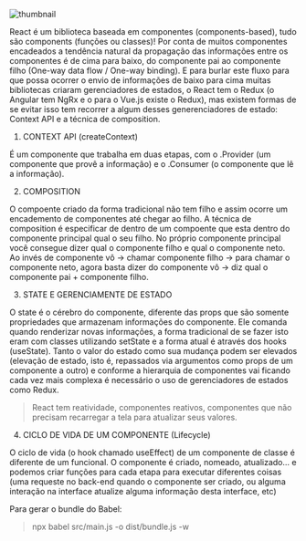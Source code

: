 ![thumbnail](https://i.ytimg.com/vi/Ws9WVHhNq5M/maxresdefault.jpg)

React é um biblioteca baseada em componentes (components-based), tudo são components (funções ou classes)!
Por conta de muitos componentes encadeados a tendência natural da propagação das informações entre os componentes é de cima para baixo, do componente pai ao componente filho (One-way data flow / One-way binding). E para burlar este fluxo para que possa ocorrer o envio de informações de baixo para cima muitas bibliotecas criaram gerenciadores de estados, o React tem o Redux (o Angular tem NgRx e o para o Vue.js existe o Redux), mas existem formas de se evitar isso tem recorrer a algum desses generenciadores de estado: Context API e a técnica de composition.

1. CONTEXT API (createContext)

É um componente que trabalha em duas etapas, com o .Provider (um componente que provê a informação) e o .Consumer (o componente que lê a informação).

2. COMPOSITION

O compoente criado da forma tradicional não tem filho e assim ocorre um encademento de componentes até chegar ao filho. A técnica de composition é especificar de dentro de um compoente que esta dentro do componente principal qual o seu filho. No próprio componente principal você consegue dizer qual o componente filho e qual o componente neto. Ao invés de componente vô -> chamar componente filho -> para chamar o componente neto, agora basta dizer do componente vô -> diz qual o componente pai + componente filho.

3. STATE E GERENCIAMENTE DE ESTADO

O state é o cérebro do componente, diferente das props que são somente propriedades que armazenam informações do componente. Ele comanda quando renderizar novas informações, a forma tradicional de se fazer isto eram com classes utilizando setState e a forma atual é através dos hooks (useState).
Tanto o valor do estado como sua mudança podem ser elevados (elevação de estado, isto é, repassados via argumentos como props de um componente a outro) e conforme a hierarquia de componentes vai ficando cada vez mais complexa é necessário o uso de gerenciadores de estados como Redux.

> React tem reatividade, componentes reativos, componentes que não precisam recarregar a tela para atualizar seus valores.

4. CICLO DE VIDA DE UM COMPONENTE (Lifecycle)

O ciclo de vida (o hook chamado useEffect) de um componente de classe é diferente de um funcional. O componente é criado, nomeado, atualizado... e podemos criar funções para cada etapa para executar diferentes coisas (uma requeste no back-end quando o componente ser criado, ou alguma interação na interface atualize alguma informação desta interface, etc)

Para gerar o bundle do Babel:

> npx babel src/main.js -o dist/bundle.js -w